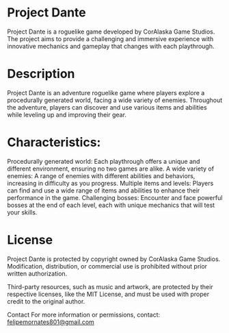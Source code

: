 # Project Dante
Project Dante is a roguelike game developed by CorAlaska Game Studios. The project aims to provide a challenging and immersive experience with innovative mechanics and gameplay that changes with each playthrough.

# Description
Project Dante is an adventure roguelike game where players explore a procedurally generated world, facing a wide variety of enemies. Throughout the adventure, players can discover and use various items and abilities while leveling up and improving their gear.

# Characteristics:
Procedurally generated world: Each playthrough offers a unique and different environment, ensuring no two games are alike.
A wide variety of enemies: A range of enemies with different abilities and behaviors, increasing in difficulty as you progress.
Multiple items and levels: Players can find and use a wide range of items and abilities to enhance their performance in the game.
Challenging bosses: Encounter and face powerful bosses at the end of each level, each with unique mechanics that will test your skills.

# License
Project Dante is protected by copyright owned by CorAlaska Game Studios. Modification, distribution, or commercial use is prohibited without prior written authorization.

Third-party resources, such as music and artwork, are protected by their respective licenses, like the MIT License, and must be used with proper credit to the original author.

Contact
For more information or permissions, contact:
felipemornates801@gmail.com
